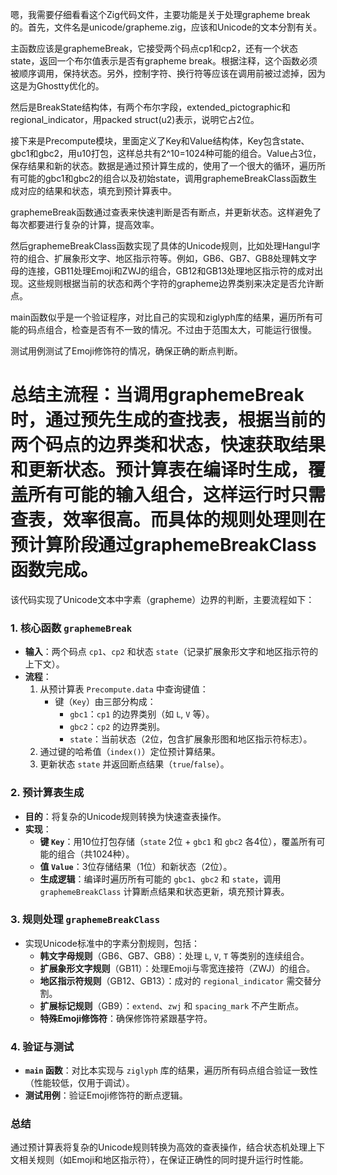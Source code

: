 嗯，我需要仔细看看这个Zig代码文件，主要功能是关于处理grapheme break的。首先，文件名是unicode/grapheme.zig，应该和Unicode的文本分割有关。

主函数应该是graphemeBreak，它接受两个码点cp1和cp2，还有一个状态state，返回一个布尔值表示是否有grapheme break。根据注释，这个函数必须被顺序调用，保持状态。另外，控制字符、换行符等应该在调用前被过滤掉，因为这是为Ghostty优化的。

然后是BreakState结构体，有两个布尔字段，extended_pictographic和regional_indicator，用packed struct(u2)表示，说明它占2位。

接下来是Precompute模块，里面定义了Key和Value结构体，Key包含state、gbc1和gbc2，用u10打包，这样总共有2^10=1024种可能的组合。Value占3位，保存结果和新的状态。数据是通过预计算生成的，使用了一个很大的循环，遍历所有可能的gbc1和gbc2的组合以及初始state，调用graphemeBreakClass函数生成对应的结果和状态，填充到预计算表中。

graphemeBreak函数通过查表来快速判断是否有断点，并更新状态。这样避免了每次都要进行复杂的计算，提高效率。

然后graphemeBreakClass函数实现了具体的Unicode规则，比如处理Hangul字符的组合、扩展象形文字、地区指示符等。例如，GB6、GB7、GB8处理韩文字母的连接，GB11处理Emoji和ZWJ的组合，GB12和GB13处理地区指示符的成对出现。这些规则根据当前的状态和两个字符的grapheme边界类别来决定是否允许断点。

main函数似乎是一个验证程序，对比自己的实现和ziglyph库的结果，遍历所有可能的码点组合，检查是否有不一致的情况。不过由于范围太大，可能运行很慢。

测试用例测试了Emoji修饰符的情况，确保正确的断点判断。

总结主流程：当调用graphemeBreak时，通过预先生成的查找表，根据当前的两个码点的边界类和状态，快速获取结果和更新状态。预计算表在编译时生成，覆盖所有可能的输入组合，这样运行时只需查表，效率很高。而具体的规则处理则在预计算阶段通过graphemeBreakClass函数完成。
================================================
该代码实现了Unicode文本中字素（grapheme）边界的判断，主要流程如下：

### 1. **核心函数 `graphemeBreak`**
- **输入**：两个码点 `cp1`、`cp2` 和状态 `state`（记录扩展象形文字和地区指示符的上下文）。
- **流程**：
  1. 从预计算表 `Precompute.data` 中查询键值：
     - 键（`Key`）由三部分构成：
       - `gbc1`：`cp1` 的边界类别（如 `L`, `V` 等）。
       - `gbc2`：`cp2` 的边界类别。
       - `state`：当前状态（2位，包含扩展象形图和地区指示符标志）。
  2. 通过键的哈希值（`index()`）定位预计算结果。
  3. 更新状态 `state` 并返回断点结果（`true`/`false`）。

### 2. **预计算表生成**
- **目的**：将复杂的Unicode规则转换为快速查表操作。
- **实现**：
  - **键 `Key`**：用10位打包存储（`state` 2位 + `gbc1` 和 `gbc2` 各4位），覆盖所有可能的组合（共1024种）。
  - **值 `Value`**：3位存储结果（1位）和新状态（2位）。
  - **生成逻辑**：编译时遍历所有可能的 `gbc1`、`gbc2` 和 `state`，调用 `graphemeBreakClass` 计算断点结果和状态更新，填充预计算表。

### 3. **规则处理 `graphemeBreakClass`**
- 实现Unicode标准中的字素分割规则，包括：
  - **韩文字母规则**（GB6、GB7、GB8）：处理 `L`, `V`, `T` 等类别的连续组合。
  - **扩展象形文字规则**（GB11）：处理Emoji与零宽连接符（ZWJ）的组合。
  - **地区指示符规则**（GB12、GB13）：成对的 `regional_indicator` 需交替分割。
  - **扩展标记规则**（GB9）：`extend`、`zwj` 和 `spacing_mark` 不产生断点。
  - **特殊Emoji修饰符**：确保修饰符紧跟基字符。

### 4. **验证与测试**
- **`main` 函数**：对比本实现与 `ziglyph` 库的结果，遍历所有码点组合验证一致性（性能较低，仅用于调试）。
- **测试用例**：验证Emoji修饰符的断点逻辑。

### 总结
通过预计算表将复杂的Unicode规则转换为高效的查表操作，结合状态机处理上下文相关规则（如Emoji和地区指示符），在保证正确性的同时提升运行时性能。